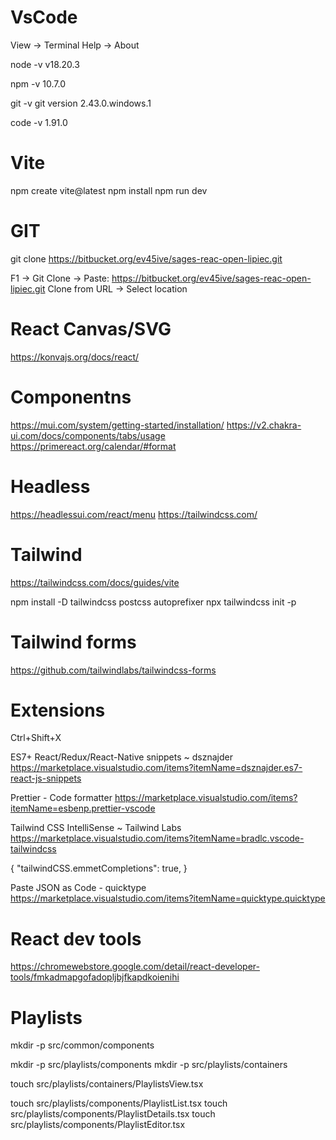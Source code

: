 # VsCode
View -> Terminal
Help -> About

node -v 
v18.20.3

npm -v
10.7.0

git -v 
git version 2.43.0.windows.1

code -v 
1.91.0

# Vite
npm create vite@latest
npm install
npm run dev

# GIT
git clone https://bitbucket.org/ev45ive/sages-reac-open-lipiec.git

F1 -> Git Clone -> Paste:
https://bitbucket.org/ev45ive/sages-reac-open-lipiec.git
Clone from URL -> Select location


# React Canvas/SVG
https://konvajs.org/docs/react/

# Componentns
https://mui.com/system/getting-started/installation/
https://v2.chakra-ui.com/docs/components/tabs/usage
https://primereact.org/calendar/#format

# Headless
https://headlessui.com/react/menu
https://tailwindcss.com/

# Tailwind
https://tailwindcss.com/docs/guides/vite

npm install -D tailwindcss postcss autoprefixer
npx tailwindcss init -p

# Tailwind forms
https://github.com/tailwindlabs/tailwindcss-forms

# Extensions
Ctrl+Shift+X

ES7+ React/Redux/React-Native snippets ~ dsznajder
https://marketplace.visualstudio.com/items?itemName=dsznajder.es7-react-js-snippets

Prettier - Code formatter 
https://marketplace.visualstudio.com/items?itemName=esbenp.prettier-vscode

Tailwind CSS IntelliSense ~ Tailwind Labs
https://marketplace.visualstudio.com/items?itemName=bradlc.vscode-tailwindcss

{
    "tailwindCSS.emmetCompletions": true,
}

Paste JSON as Code - quicktype
https://marketplace.visualstudio.com/items?itemName=quicktype.quicktype

# React dev tools
https://chromewebstore.google.com/detail/react-developer-tools/fmkadmapgofadopljbjfkapdkoienihi

# Playlists 

mkdir -p src/common/components

mkdir -p src/playlists/components
mkdir -p src/playlists/containers

touch src/playlists/containers/PlaylistsView.tsx

touch src/playlists/components/PlaylistList.tsx
touch src/playlists/components/PlaylistDetails.tsx
touch src/playlists/components/PlaylistEditor.tsx

